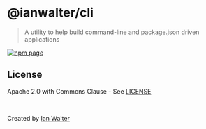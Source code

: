 # @ianwalter/cli
> A utility to help build command-line and package.json driven applications

[![npm page][npmImage]][npmUrl]

## License

Apache 2.0 with Commons Clause - See [LICENSE][licenseUrl]

&nbsp;

Created by [Ian Walter](https://iankwalter.com)

[npmImage]: https://img.shields.io/npm/v/@ianwalter/cli.svg
[npmUrl]: https://www.npmjs.com/package/@ianwalter/cli
[licenseUrl]: https://github.com/ianwalter/cli/blob/master/LICENSE
